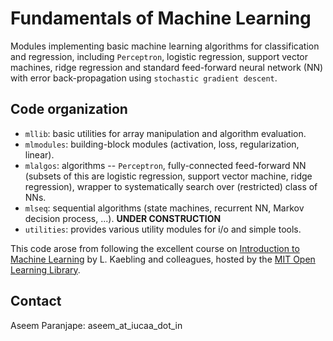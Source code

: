 # Fundamentals of Machine Learning

Modules implementing basic machine learning algorithms for classification and regression, including `Perceptron`, logistic regression, support vector machines, ridge regression and standard feed-forward neural network (NN) with error back-propagation using `stochastic gradient descent`.

## Code organization
* `mllib`: basic utilities for array manipulation and algorithm evaluation.
* `mlmodules`: building-block modules (activation, loss, regularization, linear).
* `mlalgos`: algorithms -- `Perceptron`, fully-connected feed-forward NN (subsets of this are logistic regression, support vector machine, ridge regression), wrapper to systematically search over (restricted) class of NNs.
* `mlseq`: sequential algorithms (state machines, recurrent NN, Markov decision process, ...). **UNDER CONSTRUCTION**
* `utilities`: provides various utility modules for i/o and simple tools.

This code arose from following the excellent course on [Introduction to Machine Learning](https://openlearninglibrary.mit.edu/courses/course-v1:MITx+6.036+1T2019/course/) by L. Kaebling and colleagues, hosted by the [MIT Open Learning Library](https://openlearninglibrary.mit.edu/).

## Contact
Aseem Paranjape: aseem_at_iucaa_dot_in
